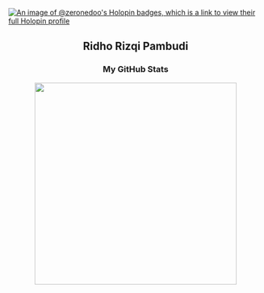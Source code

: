 [![An image of @zeronedoo's Holopin badges, which is a link to view their full Holopin profile](https://holopin.me/zeronedoo)](https://holopin.io/@zeronedoo)

<div align="center">
  <h2>Ridho Rizqi Pambudi</h1>
  <h3>My GitHub Stats</h3>
  <img align="center" width="400" src="https://github-readme-stats.vercel.app/api?username=ZeroneDoo&show_icons=true&bg_color=424344&title_color=fff&icon_color=fff&text_color=d9a618&show_owner=false" />
</div>
